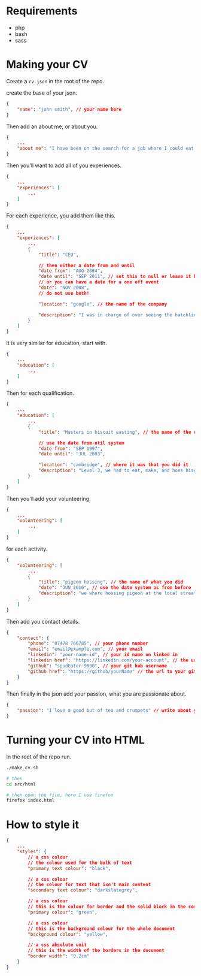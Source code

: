 # Requirements
* php
* bash
* sass

# Making your CV
Create a `cv.json` in the root of the repo.

create the base of your json.
```json
{
    "name": "john smith", // your name here
}
```

Then add an about me, or about you.
```json
{
    ...
    "about me": "I have been on the search for a job where I could eat bread all day long"
}
```

Then you'll want to add all of you experiences.
```json
{
    ...
    "experiences": [
        ...
    ]
}
```

For each experience, you add them like this.
```json
{
    ...
    "experiences": [
        ...
        {
            "title": "CEO",

            // then either a date from and until
            "date from": "AUG 2004",
            "date until": "SEP 2011", // set this to null or leave it blank to let it fill 
            // or you can have a date for a one off event
            "date": "NOV 2008",
            // do not use both!

            "location": "google", // the name of the company

            "description": "I was in charge of over seeing the hatchlings" // a description of what you did there
        }
    ]
}
```

It is very similar for education, start with.
```json
{
    ...
    "education": [
        ...
    ]
}
```

Then for each qualification.
```json
{
    ...
    "education": [
        ...
        {
            "title": "Masters in biscuit easting", // the name of the qualification

            // use the date from-util system 
            "date from": "SEP 1997",
            "date until": "JUL 2003", 

            "location": "cambridge", // where it was that you did it
            "description": "Level 3, we had to eat, make, and hoss biscuits at each other" // what final grade was and what it was
        }
    ]
}
```

Then you'll add your volunteering.
```json
{
    ...
    "volunteering": [
        ...
    ]
}
```

for each activity.
```json
{
    "volunteering": [
        ... 
        {
            "title": "pigeon hossing", // the name of what you did
            "date": "JUN 2016", // use the date system as from before
            "description": "we where hossing pigeon at the local streat toughs" // what your volunteering had in store
        }
    ]
}
```

Then add you contact details.
```json
{
    "contact": {
        "phone": "07478 766785", // your phone number
        "email": "email@example.com", // your email
        "linkedin": "your-name-id", // your id name on linked in
        "linkedin href": "https://linkedin.com/your-account", // the url to your linked in account
        "github": "spudEater-9000", // your git hub username
        "github href": "https://github/yourName" // the url to your git hub
    }
}
```

Then finally in the json add your passion, what you are passionate about.
```json
{
    "passion": "I love a good but of tea and crumpets" // write about you and your interests
}
```

# Turning your CV into HTML
In the root of the repo run.
```bash
./make_cv.sh

# then
cd src/html

# then open the file, here I use firefox
firefox index.html
```

# How to style it
```json
{
    ...
    "styles": {
        // a css colour
        // the colour used for the bulk of text
        "primary text colour": "black",

        // a css colour
        // the colour for text that isn't main content
        "secondary text colour": "darkslategrey",

        // a css colour
        // this is the colour for border and the solid block in the corner
        "primary colour": "green",

        // a css colour
        // this is the background colour for the whole document
        "background colour": "yellow",

        // a css absolute unit
        // this is the width of the borders in the document
        "border width": "0.2cm"
    }
}